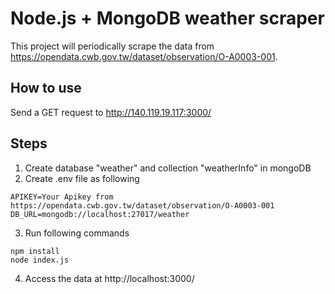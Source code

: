# Node.js + MongoDB weather scraper
This project will periodically scrape the data from https://opendata.cwb.gov.tw/dataset/observation/O-A0003-001.

## How to use
Send a GET request to http://140.119.19.117:3000/

## Steps
1. Create database "weather" and collection "weatherInfo" in mongoDB
2. Create .env file as following
```
APIKEY=Your Apikey from https://opendata.cwb.gov.tw/dataset/observation/O-A0003-001
DB_URL=mongodb://localhost:27017/weather
```
3. Run following commands
```
npm install
node index.js
```
4. Access the data at http://localhost:3000/